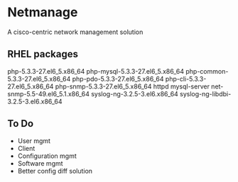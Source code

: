# Netmanage

A cisco-centric network management solution

## RHEL packages

php-5.3.3-27.el6_5.x86_64
php-mysql-5.3.3-27.el6_5.x86_64
php-common-5.3.3-27.el6_5.x86_64
php-pdo-5.3.3-27.el6_5.x86_64
php-cli-5.3.3-27.el6_5.x86_64
php-snmp-5.3.3-27.el6_5.x86_64
httpd
mysql-server
net-snmp-5.5-49.el6_5.1.x86_64
syslog-ng-3.2.5-3.el6.x86_64
syslog-ng-libdbi-3.2.5-3.el6.x86_64

## To Do

* User mgmt
* Client
* Configuration mgmt
* Software mgmt
* Better config diff solution
